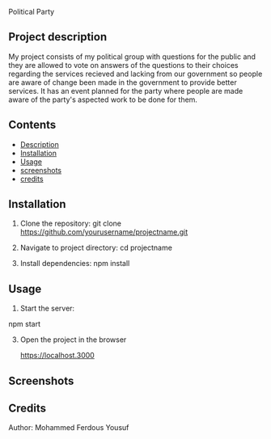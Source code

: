 Political Party

## Project description

My project consists of my political group with questions for the public and they are allowed to 
vote on answers of the questions to their choices regarding the services recieved and lacking 
from our government so people are aware of change been made in the government to provide better services.
It has an event planned for the party where people are made aware of the party's aspected work to be done for them.

## Contents 
- [Description](#project-description)
- [Installation](#Installation)
- [Usage](#usage)
- [screenshots](#screenshots)
- [credits](#credits)

## Installation 

1. Clone the repository:
   git clone
   https://github.com/yourusername/projectname.git

2. Navigate to project directory:
   cd projectname

3. Install dependencies:
   npm install

## Usage 

1. Start the server:
   
  npm start
   
3. Open the project in the browser

   https://localhost.3000
   
## Screenshots


## Credits 

Author: Mohammed Ferdous Yousuf


